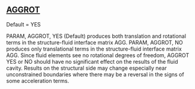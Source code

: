 ## [AGGROT](https://nexus.hexagon.com/documentationcenter/bundle/MSC_Nastran_2022.4/page/Nastran_Combined_Book/qrg/parameters/TOC.AGGROT.xhtml)

Default = YES

PARAM, AGGROT, YES (Default) produces both translation and rotational terms in the structure-fluid interface matrix AGG. PARAM, AGGROT, NO produces only translational terms in the structure-fluid interface matrix AGG. Since fluid elements see no rotational degrees of freedom, AGGROT YES or NO should have no significant effect on the results of the fluid cavity. Results on the structural side may change especially near unconstrained boundaries where there may be a reversal in the signs of some acceleration terms.

